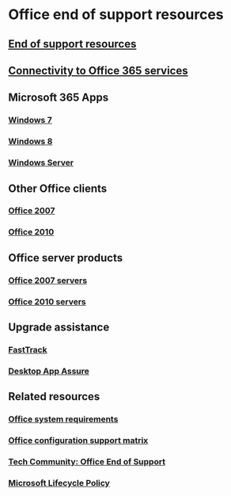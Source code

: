 # Office end of support resources

## [End of support resources](resources.md)
## [Connectivity to Office 365 services](office-365-services-connectivity.md) 

## Microsoft 365 Apps

### [Windows 7](windows-7-support.md)
### [Windows 8](windows-8-support.md)
### [Windows Server](windows-server-support.md)

## Other Office clients

### [Office 2007](office-2007-end-support-roadmap.md)
### [Office 2010](office-2010-end-support-roadmap.md)

## Office server products

### [Office 2007 servers](https://docs.microsoft.com/microsoft-365/Enterprise/upgrade-from-office-2007-servers-and-products)
### [Office 2010 servers](https://docs.microsoft.com/microsoft-365/Enterprise/upgrade-from-office-2010-servers-and-products)

## Upgrade assistance

### [FastTrack](https://docs.microsoft.com/fasttrack/m365-fasttrack-benefit-overview)
### [Desktop App Assure](https://docs.microsoft.com/fasttrack/win-10-desktop-app-assure)

## Related resources

### [Office system requirements](https://products.office.com/office-resources)
### [Office configuration support matrix](https://go.microsoft.com/fwlink/p/?linkid=2111390)
### [Tech Community: Office End of Support](https://techcommunity.microsoft.com/t5/microsoft-office-end-of-support/ct-p/OfficeEOS)
### [Microsoft Lifecycle Policy](https://docs.microsoft.com/lifecycle/)
